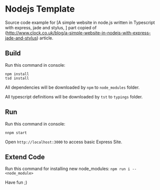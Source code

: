 Nodejs Template
===============

Source code example for [A simple website in node.js written in Typescript with express, jade and stylus, ] part copied of (http://www.clock.co.uk/blog/a-simple-website-in-nodejs-with-express-jade-and-stylus) article.

Build
-----

Run this command in console:

```
npm install
tsd install
```

All dependencies will be downloaded by `npm` to `node_modules` folder.

All typescript definitions will be downloaded by `tst` to `typings` folder.

Run
---

Run this command in console:

```
nnpm start
```

Open `http://localhost:3000` to access basic Express Site.

Extend Code
-----------

Run this command for installing new node_modules: `npm run i -- <node_module>` 

Have fun ;)
